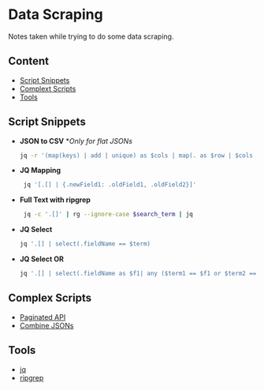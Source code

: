 # Data Scraping

Notes taken while trying to do some data scraping.

## Content

- [Script Snippets](#script-snippets)
- [Complext Scripts](#complex-scripts)
- [Tools](#tools)

## Script Snippets

- **JSON to CSV**
  **Only for flat JSONs*
  ```sh
  jq -r '(map(keys) | add | unique) as $cols | map(. as $row | $cols | map($row[.])) as $rows | $cols, $rows[] | @csv'
  ```

- **JQ Mapping**
  ```sh
   jq '[.[] | {.newField1: .oldField1, .oldField2}]'
  ```

- **Full Text with ripgrep**
  ```sh
   jq -c '.[]' | rg --ignore-case $search_term | jq
  ```

- **JQ Select**
  ```sh
  jq '.[] | select(.fieldName == $term)
  ```

- **JQ Select OR**
  ```sh
  jq '.[] | select(.fieldName as $f1| any ($term1 == $f1 or $term2 == $f1))
  ```

## Complex Scripts

- [Paginated API](scripts/fetch.sh)
- [Combine JSONs](scripts/stich-together-jsons.sh)

## Tools

- [jq](https://jqlang.github.io/jq/manual/)
- [ripgrep](https://github.com/BurntSushi/ripgrep/blob/master/GUIDE.md)
